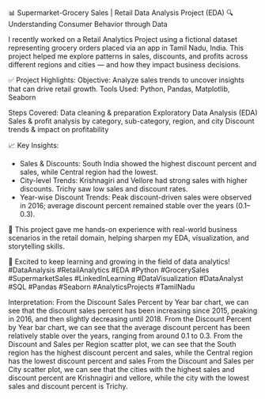 📊 Supermarket-Grocery Sales | Retail Data Analysis Project (EDA)
🔍 Understanding Consumer Behavior through Data

I recently worked on a Retail Analytics Project using a fictional dataset representing grocery orders placed via an app in Tamil Nadu, India. This project helped me explore patterns in sales, discounts, and profits across different regions and cities — and how they impact business decisions.

✅ Project Highlights:
Objective: Analyze sales trends to uncover insights that can drive retail growth.
Tools Used: Python, Pandas, Matplotlib, Seaborn

Steps Covered:
Data cleaning & preparation
Exploratory Data Analysis (EDA)
Sales & profit analysis by category, sub-category, region, and city
Discount trends & impact on profitability

📈 Key Insights:
* Sales & Discounts: South India showed the highest discount percent and sales, while Central region had the lowest.
* City-level Trends: Krishnagiri and Vellore had strong sales with higher discounts. Trichy saw low sales and discount rates.
* Year-wise Discount Trends: Peak discount-driven sales were observed in 2016; average discount percent remained stable over the years (0.1–0.3).
  
📌 This project gave me hands-on experience with real-world business scenarios in the retail domain, helping sharpen my EDA, visualization, and storytelling skills.

🚀 Excited to keep learning and growing in the field of data analytics!
#DataAnalysis #RetailAnalytics #EDA #Python #GrocerySales #SupermarketSales #LinkedInLearning #DataVisualization #DataAnalyst #SQL #Pandas #Seaborn #AnalyticsProjects #TamilNadu

    
Interpretation:
From the Discount Sales Percent by Year bar chart, we can see that the discount sales percent has been increasing since 2015, peaking in 2016, and then slightly decreasing until 2018.
From the Discount Percent by Year bar chart, we can see that the average discount percent has been relatively stable over the years, ranging from around 0.1 to 0.3.
From the Discount and Sales per Region scatter plot, we can see that the South region has the highest discount percent and sales, while the Central region has the lowest discount percent and sales
From the Discount and Sales per City scatter plot, we can see that the cities with the highest sales and discount percent are Krishnagiri and vellore, while the city with the lowest sales and discount percent is Trichy.
    
